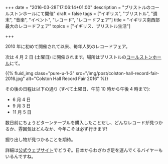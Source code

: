 +++
date = "2016-03-28T17:06:14+01:00"
description = "ブリストルのコールストンホールにて開催"
draft = false
tags = ["イギリス", "ブリストル", "週末", "音楽", "イベント", "レコード", "レコードフェア"]
title = "イギリス南西部最大のレコードフェア"
topics = ["イギリス、ブリストル生活"]

+++

2010 年に初めて開催されて以来、毎年人気のレコードフェア。

次は 4 月 2 日 (土曜日) に開催されます。場所はブリストルの[コールストンホール](http://www.colstonhall.org/about-us/venues/)にて。

<!--more-->

{{% fluid_img class="pure-u-1-3" src="/img/post/colston-hall-record-fair-2016.jpg" alt="Colston Hall Record Fair 2016" %}}

その後の日程は以下の通り (すべて土曜日、午前 10 時から午後 4 時まで):

- 6 月 4 日
- 9 月 3 日
- 11 月 5 日

数日前にちょうどターンテーブルを購入したことだし、どんなレコードが見つかるか、雰囲気はどんなか、今年こそは必ず行きます!

掘り出し物が見つかることを期待。

詳細は[公式ウェブサイト](http://colstonhallrecordfair.co.uk/)でどうぞ。日本からわざわざ足を運んでくるバイヤーもいるんですね。